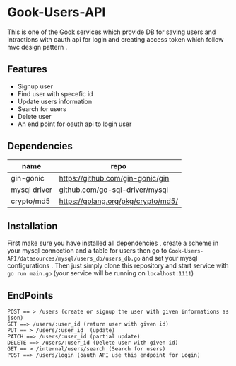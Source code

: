 # Gook-Users-API


This is one of the [Gook](https://github.com/Armingodiz/Gook) services which provide DB for saving users and intractions with oauth api for login and creating access token which follow mvc design pattern .

## Features 

* Signup user 
* Find user with specefic id 
* Update users information
* Search for users
* Delete user
* An end point for oauth api to login user

## Dependencies
name     | repo
------------- | -------------
  gin-gonic   | https://github.com/gin-gonic/gin
  mysql driver| github.com/go-sql-driver/mysql
  crypto/md5  | https://golang.org/pkg/crypto/md5/
  

## Installation

First make sure you have installed all dependencies ,
create a scheme in your mysql connection and a table for users then go to `Gook-Users-API/datasources/mysql/users_db/users_db.go`
and set your mysql configurations . 
Then just simply clone this repository and start service with `go run main.go` (your service will be running on `localhost:1111`)


## EndPoints 

	POST == > /users (create or signup the user with given informations as json)
	GET ==> /users/:user_id (return user with given id)
	PUT == > /users/:user_id  (update)
	PATCH ==> /users/:user_id (partial update)
	DELETE ==> /users/:user_id (Delete user with given id)
	GET == > /internal/users/search (Search for users)
	POST ==> /users/login (oauth API use this endpoint for Login)









